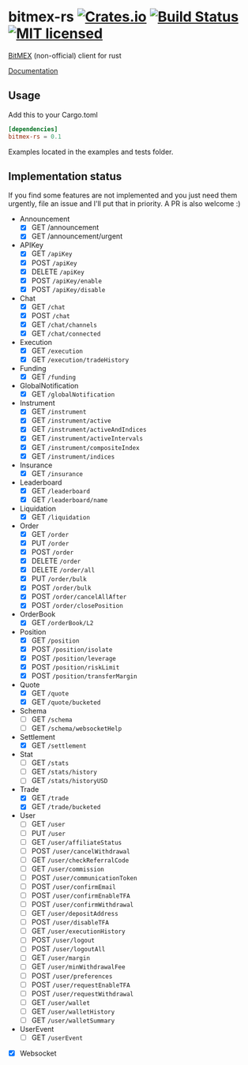 # bitmex-rs [![Crates.io](https://img.shields.io/crates/v/bitmex.svg)](https://crates.io/crates/bitmex) [![Build Status](https://travis-ci.org/dovahcrow/bitmex-rs.png?branch=master)](https://travis-ci.org/dovahcrow/bitmex-rs) [![MIT licensed](https://img.shields.io/badge/License-MIT-blue.svg)](./LICENSE)

[BitMEX](https://www.bitmex.com/app/apiOverview) (non-official) client for rust

[Documentation](https://docs.rs/crate/bitmex)

## Usage

Add this to your Cargo.toml

```toml
[dependencies]
bitmex-rs = 0.1
```

Examples located in the examples and tests folder.

## Implementation status

If you find some features are not implemented and you just need them urgently, file an issue and I'll put that in priority. A PR is also welcome :)

- Announcement
  - [x] GET /announcement
  - [x] GET /announcement/urgent
- APIKey
  - [x] GET `/apiKey`
  - [x] POST `/apiKey`
  - [x] DELETE `/apiKey`
  - [x] POST `/apiKey/enable`
  - [x] POST `/apiKey/disable`
- Chat
  - [x] GET `/chat`
  - [x] POST `/chat`
  - [x] GET `/chat/channels`
  - [x] GET `/chat/connected`
- Execution
  - [x] GET `/execution`
  - [x] GET `/execution/tradeHistory`
- Funding
  - [x] GET `/funding`
- GlobalNotification
  - [x] GET `/globalNotification`
- Instrument
  - [x] GET `/instrument`
  - [x] GET `/instrument/active`
  - [x] GET `/instrument/activeAndIndices`
  - [x] GET `/instrument/activeIntervals`
  - [x] GET `/instrument/compositeIndex`
  - [x] GET `/instrument/indices`
- Insurance
  - [x] GET `/insurance`
- Leaderboard
  - [x] GET `/leaderboard`
  - [x] GET `/leaderboard/name`
- Liquidation
  - [x] GET `/liquidation`
- Order
  - [x] GET `/order`
  - [x] PUT `/order`
  - [x] POST `/order`
  - [x] DELETE `/order`
  - [x] DELETE `/order/all`
  - [x] PUT `/order/bulk`
  - [x] POST `/order/bulk`
  - [x] POST `/order/cancelAllAfter`
  - [x] POST `/order/closePosition`
- OrderBook
  - [x] GET `/orderBook/L2`
- Position
  - [x] GET `/position`
  - [x] POST `/position/isolate`
  - [x] POST `/position/leverage`
  - [x] POST `/position/riskLimit`
  - [x] POST `/position/transferMargin`
- Quote
  - [x] GET `/quote`
  - [x] GET `/quote/bucketed`
- Schema
  - [ ] GET `/schema`
  - [ ] GET `/schema/websocketHelp`
- Settlement
  - [x] GET `/settlement`
- Stat
  - [ ] GET `/stats`
  - [ ] GET `/stats/history`
  - [ ] GET `/stats/historyUSD`
- Trade
  - [x] GET `/trade`
  - [x] GET `/trade/bucketed`
- User
  - [ ] GET `/user`
  - [ ] PUT `/user`
  - [ ] GET `/user/affiliateStatus`
  - [ ] POST `/user/cancelWithdrawal`
  - [ ] GET `/user/checkReferralCode`
  - [ ] GET `/user/commission`
  - [ ] POST `/user/communicationToken`
  - [ ] POST `/user/confirmEmail`
  - [ ] POST `/user/confirmEnableTFA`
  - [ ] POST `/user/confirmWithdrawal`
  - [ ] GET `/user/depositAddress`
  - [ ] POST `/user/disableTFA`
  - [ ] GET `/user/executionHistory`
  - [ ] POST `/user/logout`
  - [ ] POST `/user/logoutAll`
  - [ ] GET `/user/margin`
  - [ ] GET `/user/minWithdrawalFee`
  - [ ] POST `/user/preferences`
  - [ ] POST `/user/requestEnableTFA`
  - [ ] POST `/user/requestWithdrawal`
  - [ ] GET `/user/wallet`
  - [ ] GET `/user/walletHistory`
  - [ ] GET `/user/walletSummary`
- UserEvent
  - [ ] GET `/userEvent`
- [x] Websocket
